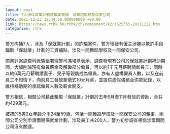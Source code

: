 ```yaml
---
layout: post
title: 7人涉保就業計劃詐騙案被捕　涉舞蹈學校及保安公司
date: 2021-12-22 18:44:58.000000000 +08:00
link: https://news.rthk.hk/rthk/ch/component/k2/1625555-20211222.htm
categories: rthk
---
```


警方拘捕7人，涉及「保就業計劃」的詐騙案件，警方懷疑有僱主涉嫌以欺詐手段騙取「保就業」計劃的工資補貼，涉及一間舞蹈學校及一間保安公司。

商業罪案調查科訛騙組署理警司馮培基表示，調查發現有公司於保就業計劃補助期間，大幅削減現有僱員薪金及解僱部分僱員，再以約1千元月薪聘請新員工，同時以約6萬元月薪聘請妻子、兒子等親屬成為僱員，亦有人虛構僱員人數，以及在前員工不知情下，向前員工發放象徵式10元月薪，並提供虛假強積金供款紀錄，以維持補助期的承諾僱員人數及薪金開支。

警方相信，相關公司藉此騙取「保就業」計劃於去年6月至11月發放的資助，合共約429萬元。

被捕的5男2女年齡介乎24至59歲，包括一間舞蹈學校及一間保安公司的董事，兩間公司分別申請兩期保就業計劃，涉及員工共200人，警方初步調查相信涉案兩間公司沒有關連。
